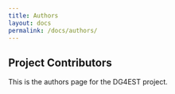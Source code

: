 ```yaml
---
title: Authors
layout: docs
permalink: /docs/authors/
---
```


## Project Contributors

This is the authors page for the DG4EST project.
